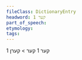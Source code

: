 ```yaml
---
fileClass: DictionaryEntry
headword: קער 1
part_of_speech: 
etymology: 
tags: 
---
```

קער 1
קער > קערן 1